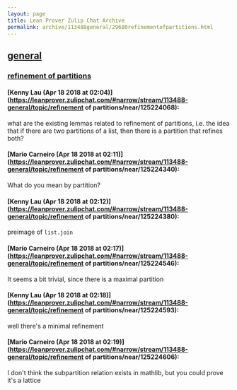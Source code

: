 ```yaml
---
layout: page
title: Lean Prover Zulip Chat Archive 
permalink: archive/113488general/29680refinementofpartitions.html
---
```


## [general](index.html)
### [refinement of partitions](29680refinementofpartitions.html)

#### [Kenny Lau (Apr 18 2018 at 02:04)](https://leanprover.zulipchat.com/#narrow/stream/113488-general/topic/refinement of partitions/near/125224068):
what are the existing lemmas related to refinement of partitions, i.e. the idea that if there are two partitions of a list, then there is a partition that refines both?

#### [Mario Carneiro (Apr 18 2018 at 02:11)](https://leanprover.zulipchat.com/#narrow/stream/113488-general/topic/refinement of partitions/near/125224340):
What do you mean by partition?

#### [Kenny Lau (Apr 18 2018 at 02:12)](https://leanprover.zulipchat.com/#narrow/stream/113488-general/topic/refinement of partitions/near/125224380):
preimage of `list.join`

#### [Mario Carneiro (Apr 18 2018 at 02:17)](https://leanprover.zulipchat.com/#narrow/stream/113488-general/topic/refinement of partitions/near/125224546):
It seems a bit trivial, since there is a maximal partition

#### [Kenny Lau (Apr 18 2018 at 02:18)](https://leanprover.zulipchat.com/#narrow/stream/113488-general/topic/refinement of partitions/near/125224593):
well there's a minimal refinement

#### [Mario Carneiro (Apr 18 2018 at 02:19)](https://leanprover.zulipchat.com/#narrow/stream/113488-general/topic/refinement of partitions/near/125224606):
I don't think the subpartition relation exists in mathlib, but you could prove it's a lattice

